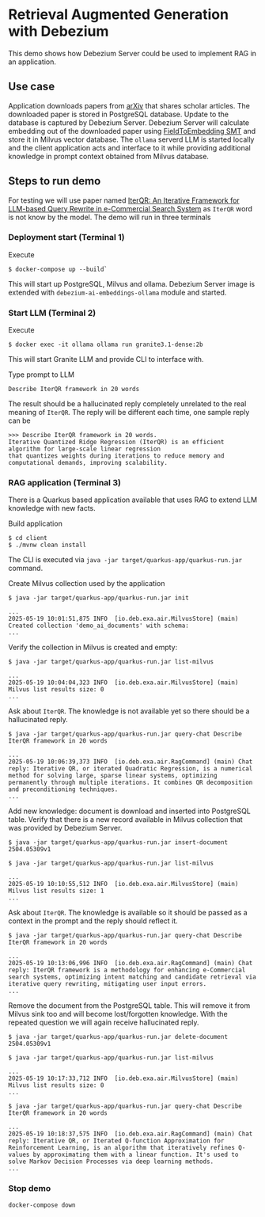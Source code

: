 # Retrieval Augmented Generation with Debezium

This demo shows how Debezium Server could be used to implement RAG in an application.

## Use case

Application downloads papers from [arXiv](https://arxiv.org/) that shares scholar articles.
The downloaded paper is stored in PostgreSQL database.
Update to the database is captured by Debezium Server.
Debezium Server will calculate embedding out of the downloaded paper using [FieldToEmbedding SMT](https://debezium.io/blog/2025/04/02/debezium-3-1-final-released/#new-features-and-improvements-ai) and store it in Milvus vector database.
The `ollama` serverd LLM is started locally and the client application acts and interface to it while providing additional knowledge in prompt context obtained from Milvus database.

## Steps to run demo

For testing we will use paper named [IterQR: An Iterative Framework for LLM-based Query Rewrite in e-Commercial Search System](https://arxiv.org/abs/2504.05309) as `IterQR` word is not know by the model.
The demo will run in three terminals

### Deployment start (Terminal 1)

Execute
```
$ docker-compose up --build`
```

This will start up PostgreSQL, Milvus and ollama.
Debezium Server image is extended with `debezium-ai-embeddings-ollama` module and started.

### Start LLM (Terminal 2)

Execute
```
$ docker exec -it ollama ollama run granite3.1-dense:2b
```

This will start Granite LLM and provide CLI to interface with.

Type prompt to LLM

```
Describe IterQR framework in 20 words
```

The result should be a hallucinated reply completely unrelated to the real meaning of `IterQR`.
The reply will be different each time, one sample reply can be

```
>>> Describe IterQR framework in 20 words.
Iterative Quantized Ridge Regression (IterQR) is an efficient algorithm for large-scale linear regression 
that quantizes weights during iterations to reduce memory and computational demands, improving scalability.
```

### RAG application (Terminal 3)

There is a Quarkus based application available that uses RAG to extend LLM knowledge with new facts.

Build application

```
$ cd client
$ ./mvnw clean install
```

The CLI is executed via `java -jar target/quarkus-app/quarkus-run.jar` command.

Create Milvus collection used by the application

```
$ java -jar target/quarkus-app/quarkus-run.jar init

...
2025-05-19 10:01:51,875 INFO  [io.deb.exa.air.MilvusStore] (main) Created collection 'demo_ai_documents' with schema:
...
```

Verify the collection in Milvus is created and empty:

```
$ java -jar target/quarkus-app/quarkus-run.jar list-milvus

...
2025-05-19 10:04:04,323 INFO  [io.deb.exa.air.MilvusStore] (main) Milvus list results size: 0
...
```

Ask about `IterQR`.
The knowledge is not available yet so there should be a hallucinated reply.

```
$ java -jar target/quarkus-app/quarkus-run.jar query-chat Describe IterQR framework in 20 words

...
2025-05-19 10:06:39,373 INFO  [io.deb.exa.air.RagCommand] (main) Chat reply: Iterative QR, or iterated Quadratic Regression, is a numerical method for solving large, sparse linear systems, optimizing permanently through multiple iterations. It combines QR decomposition and preconditioning techniques.
...
```

Add new knowledge: document is download and inserted into PostgreSQL table.
Verify that there is a new record available in Milvus collection that was provided by Debezium Server.

```
$ java -jar target/quarkus-app/quarkus-run.jar insert-document 2504.05309v1

$ java -jar target/quarkus-app/quarkus-run.jar list-milvus

...
2025-05-19 10:10:55,512 INFO  [io.deb.exa.air.MilvusStore] (main) Milvus list results size: 1
...
```

Ask about `IterQR`.
The knowledge is available so it should be passed as a context in the prompt and the reply should reflect it.

```
$ java -jar target/quarkus-app/quarkus-run.jar query-chat Describe IterQR framework in 20 words

...
2025-05-19 10:13:06,996 INFO  [io.deb.exa.air.RagCommand] (main) Chat reply: IterQR framework is a methodology for enhancing e-Commercial search systems, optimizing intent matching and candidate retrieval via iterative query rewriting, mitigating user input errors.
...
```

Remove the document from the PostgreSQL table.
This will remove it from Milvus sink too and will become lost/forgotten knowledge.
With the repeated question we will again receive hallucinated reply.

```
$ java -jar target/quarkus-app/quarkus-run.jar delete-document 2504.05309v1

$ java -jar target/quarkus-app/quarkus-run.jar list-milvus

...
2025-05-19 10:17:33,712 INFO  [io.deb.exa.air.MilvusStore] (main) Milvus list results size: 0
...

$ java -jar target/quarkus-app/quarkus-run.jar query-chat Describe IterQR framework in 20 words

...
2025-05-19 10:18:37,575 INFO  [io.deb.exa.air.RagCommand] (main) Chat reply: Iterative QR, or Iterated Q-function Approximation for Reinforcement Learning, is an algorithm that iteratively refines Q-values by approximating them with a linear function. It's used to solve Markov Decision Processes via deep learning methods.
...
```

### Stop demo

```
docker-compose down
```
